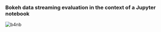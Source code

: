 
### Bokeh data streaming evaluation in the context of a Jupyter notebook

![b4nb](https://github.com/nleclercq/jupyter-for-controls/blob/master/bokeh-data-streaming-for-notebook/b4nb.gif)
